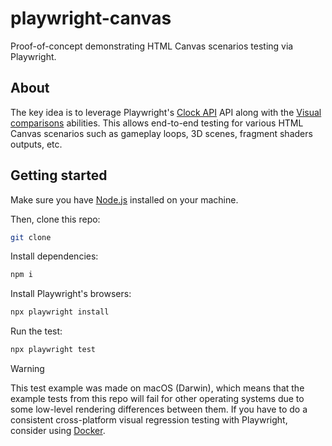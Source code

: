 # playwright-canvas

Proof-of-concept demonstrating HTML Canvas scenarios testing via Playwright.

## About

The key idea is to leverage Playwright's [Clock API](https://playwright.dev/docs/clock) API along with the [Visual comparisons](https://playwright.dev/docs/test-snapshots) abilities. This allows end-to-end testing for various HTML Canvas scenarios such as gameplay loops, 3D scenes, fragment shaders outputs, etc.

## Getting started

Make sure you have [Node.js](https://nodejs.org/) installed on your machine.

Then, clone this repo:

```sh
git clone
```

Install dependencies:

```sh
npm i
```

Install Playwright's browsers:

```sh
npx playwright install
```

Run the test:

```sh
npx playwright test
```

> [!WARNING]  
> This test example was made on macOS (Darwin), which means that the example tests from this repo will fail for other operating systems due to some low-level rendering differences between them. If you have to do a consistent cross-platform visual regression testing with Playwright, consider using [Docker](https://playwright.dev/docs/docker).
